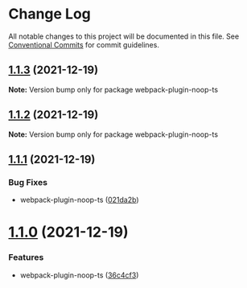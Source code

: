 # Change Log

All notable changes to this project will be documented in this file.
See [Conventional Commits](https://conventionalcommits.org) for commit guidelines.

## [1.1.3](https://github.com/taoliujun/npm-packages/compare/webpack-plugin-noop-ts@1.1.2...webpack-plugin-noop-ts@1.1.3) (2021-12-19)

**Note:** Version bump only for package webpack-plugin-noop-ts





## [1.1.2](https://github.com/taoliujun/npm-packages/compare/webpack-plugin-noop-ts@1.1.1...webpack-plugin-noop-ts@1.1.2) (2021-12-19)

**Note:** Version bump only for package webpack-plugin-noop-ts





## [1.1.1](https://github.com/taoliujun/npm-packages/compare/webpack-plugin-noop-ts@1.1.0...webpack-plugin-noop-ts@1.1.1) (2021-12-19)


### Bug Fixes

* webpack-plugin-noop-ts ([021da2b](https://github.com/taoliujun/npm-packages/commit/021da2ba5ddd4df2aad23d415d88b2ffc1caa790))





# [1.1.0](https://github.com/taoliujun/npm-packages/compare/webpack-plugin-noop-ts@1.0.2...webpack-plugin-noop-ts@1.1.0) (2021-12-19)


### Features

* webpack-plugin-noop-ts ([36c4cf3](https://github.com/taoliujun/npm-packages/commit/36c4cf3751a362a240e844a2b7bec264116023f3))
